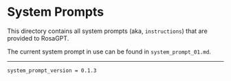 # System Prompts 
This directory contains all system prompts (aka, `instructions`) that are provided to RosaGPT.

The current system prompt in use can be found in `system_prompt_01.md`.

---
`system_prompt_version = 0.1.3`
